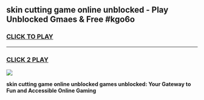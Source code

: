
## skin cutting game online unblocked - Play Unblocked Gmaes & Free #kgo6o
<h3>
<a href="https://news.freeplayer.one?title=skin_cutting_game_online_unblocked&ref=24F">CLICK TO PLAY</a></h3>
<hr>

<h3>
<a href="https://news.freeplayer.one?title=skin_cutting_game_online_unblocked&ref=24F">CLICK 2 PLAY</a>
  
</h3>

<a href="https://news.freeplayer.one?title=skin_cutting_game_online_unblocked&ref=24F/"><img src="https://clearcache.store/games.png"></a>


**skin cutting game online unblocked games unblocked: Your Gateway to Fun and Accessible Online Gaming**
